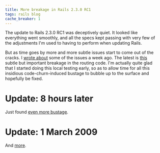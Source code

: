 ```yaml
---
title: More breakage in Rails 2.3.0 RC1
tags: rails blog
cache_breaker: 1
---
```


The update to Rails 2.3.0 RC1 was deceptively quiet. It looked like everything went smoothly, and all the specs kept passing with very few of the adjustments I'm used to having to perform when updating Rails.

But as time goes by more and more subtle issues start to come out of the cracks. I [wrote about](/blog/rails-update-headaches) some of the issues a week ago. The latest is [this](http://rails.lighthouseapp.com:80/projects/8994/tickets/2039) subtle but important breakage in the routing code. I'm actually quite glad that I started doing this local testing early, so as to allow time for all this insidious code-churn-induced bustage to bubble up to the surface and hopefully be fixed.

# Update: 8 hours later

Just found [even more bustage](http://rails.lighthouseapp.com/projects/8994/tickets/2043).

# Update: 1 March 2009

And [more](http://rails.lighthouseapp.com/projects/8994/tickets/2108).
